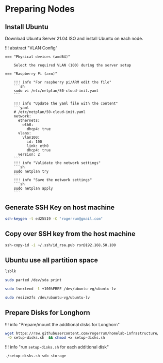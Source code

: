 # Preparing Nodes

## Install Ubuntu

Download Ubuntu Server 21.04 ISO and install Ubuntu on each node.

!!! abstract "VLAN Config"

    === "Physical devices (amd64)"

        Select the required VLAN (100) during the server setup

    === "Raspberry Pi (arm)"

        !!! info "For raspberry pi/ARM edit the file"
        ```sh
        sudo vi /etc/netplan/50-cloud-init.yaml
        ```

        !!! info "Update the yaml file with the content"
        ```yaml
        # /etc/netplan/50-cloud-init.yaml
        network:
          ethernets:
            eth0:
              dhcp4: true
          vlans:
            vlan100:
              id: 100
              link: eth0
              dhcp4: true
          version: 2
        ```
        !!! info "Validate the network settings"
        ```sh
        sudo netplan try
        ```
        !!! info "Save the network settings"
        ```sh
        sudo netplan apply
        ```



## Generate SSH Key on host machine

```sh
ssh-keygen -t ed25519 -C "rogerrum@gmail.com"
```

## Copy over SSH key from the host machine

```sh
ssh-copy-id -i ~/.ssh/id_rsa.pub rsr@192.168.50.100
```

## Ubuntu use all partition space

```sh
lsblk
```
```sh
sudo parted /dev/sda print
```
```sh
sudo lvextend -l +100%FREE /dev/ubuntu-vg/ubuntu-lv
```
```sh
sudo resize2fs /dev/ubuntu-vg/ubuntu-lv
```

## Prepare Disks for Longhorn

!!! info "Prepare/mount the additional disks for Longhorn"

```sh
wget https://raw.githubusercontent.com/rogerrum/homelab-infrastructure/main/k3s/ha/setup-disks.sh \
 -O setup-disks.sh  && chmod +x setup-disks.sh
```

!!! info "run `setup-disks.sh` for each additional disk"

```sh
./setup-disks.sh sdb storage
```

